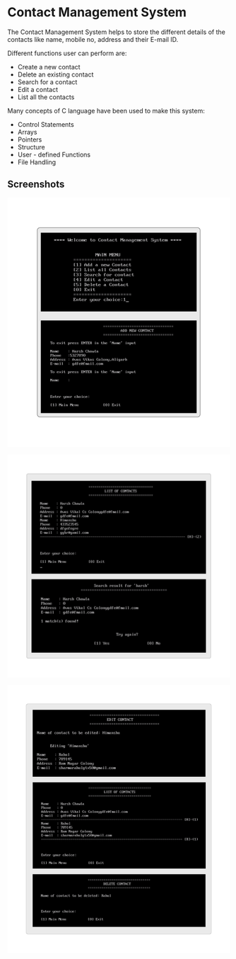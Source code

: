 
# Contact Management System

The Contact Management System helps to store the different details 
of the contacts like name, mobile no, address and their E-mail ID. 

Different functions user can perform are:

* Create a new contact
* Delete an existing contact   
* Search for a contact
* Edit a contact
* List all the contacts

Many concepts of C language have been used to make this system:

* Control Statements
* Arrays
* Pointers
* Structure
* User - defined Functions
* File Handling


## Screenshots

![Mockup 1](https://github.com/HarshChawla0/Contact_Management_System/blob/master/Mockups/Mockup1.png?raw=true)

![Mockup 2](https://github.com/HarshChawla0/Contact_Management_System/blob/master/Mockups/Mockup2.png?raw=true)

![Mockup 3](https://github.com/HarshChawla0/Contact_Management_System/blob/master/Mockups/Mockup3.png?raw=true)
